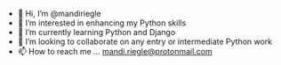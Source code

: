 - 👋 Hi, I’m @mandiriegle
- 👀 I’m interested in enhancing my Python skills
- 🌱 I’m currently learning Python and Django
- 💞️ I’m looking to collaborate on any entry or intermediate Python work
- 📫 How to reach me ... mandi.riegle@protonmail.com

<!---
mandiriegle/mandiriegle is a ✨ special ✨ repository because its `README.md` (this file) appears on your GitHub profile.
You can click the Preview link to take a look at your changes.
--->
